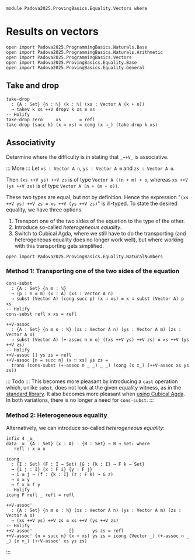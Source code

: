 ```
module Padova2025.ProvingBasics.Equality.Vectors where
```

# Results on vectors

```
open import Padova2025.ProgrammingBasics.Naturals.Base
open import Padova2025.ProgrammingBasics.Naturals.Arithmetic
open import Padova2025.ProgrammingBasics.Vectors
open import Padova2025.ProvingBasics.Equality.Base
open import Padova2025.ProvingBasics.Equality.General
```

## Take and drop

```
take-drop
  : {A : Set} {n : ℕ} (k : ℕ) (xs : Vector A (k + n))
  → takeV k xs ++V dropV k xs ≡ xs
-- Holify
take-drop zero     xs       = refl
take-drop (succ k) (x ∷ xs) = cong (x ∷_) (take-drop k xs)
```


## Associativity

Determine where the difficulty is in stating that `_++V_` is associative.

::: More :::
Let `xs : Vector A n`, `ys : Vector A m` and `zs : Vector A o`.

Then `(xs ++V ys) ++V zs` is of type `Vector A ((n + m) + o`, whereas `xs ++V (ys ++V zs)`
is of type `Vector A (n + (m + o))`.

These two types are equal, but not by definition. Hence the expression "`(xs
++V ys) ++V zs ≡ xs ++V (ys ++V zs)`" is ill-typed. To state the desired
equality, we have three options.

1. Transport one of the two sides of the equation to the type of the other.
2. Introduce so-called *heterogeneous equality*.
3. Switch to Cubical Agda, where we still have to do the transporting (and
   heterogeneous equality does no longer work well), but where working with
   this transporting gets simplified.

```
open import Padova2025.ProvingBasics.Equality.NaturalNumbers
```


### Method 1: Transporting one of the two sides of the equation

```
cons-subst
  : {A : Set} {n m : ℕ}
  → (p : n ≡ m) (x : A) (xs : Vector A n)
  → subst (Vector A) (cong succ p) (x ∷ xs) ≡ x ∷ subst (Vector A) p xs
-- Holify
cons-subst refl x xs = refl
```

```
++V-assoc
  : {A : Set} {n m o : ℕ} (xs : Vector A n) (ys : Vector A m) (zs : Vector A o)
  → subst (Vector A) (+-assoc n m o) ((xs ++V ys) ++V zs) ≡ xs ++V (ys ++V zs)
-- Holify
++V-assoc [] ys zs = refl
++V-assoc {n = succ n} (x ∷ xs) ys zs =
  trans (cons-subst (+-assoc n _ _) _ _) (cong (x ∷_) (++V-assoc xs ys zs))
```

::: Todo :::
This becomes more pleasant by introducing a `cast` operation which, unlike
`subst`, does not look at the given equality witness, as in the
[standard library](https://agda.github.io/agda-stdlib/experimental/Data.Vec.Properties.html#++-assoc-eqFree).
It also becomes more pleasant when
[using Cubical Agda](https://agda.github.io/cubical/Cubical.Data.Vec.Properties.html#587).
In both variations, there is no longer a need for `cons-subst`.
:::


### Method 2: Heterogeneous equality

Alternatively, we can introduce so-called *heterogeneous equality*:

```
infix 4 _≅_
data _≅_ {A : Set} (x : A) : {B : Set} → B → Set₁ where
   refl : x ≅ x
```

```
icong
  : {I : Set} (F : I → Set) {G : {k : I} → F k → Set}
  → {i j : I} {x : F i} {y : F j}
  → i ≡ j → (f : {k : I} (z : F k) → G z)
  → x ≅ y
  → f x ≅ f y
-- Holify
icong F refl _ refl = refl
```

```
++V-assoc'
  : {A : Set} {n m o : ℕ} (xs : Vector A n) (ys : Vector A m) (zs : Vector A o)
  → (xs ++V ys) ++V zs ≅ xs ++V (ys ++V zs)
-- Holify
++V-assoc'              []       ys zs = refl
++V-assoc' {n = succ n} (x ∷ xs) ys zs = icong (Vector _) (+-assoc n _ _) (x ∷_) (++V-assoc' xs ys zs)
```
:::

